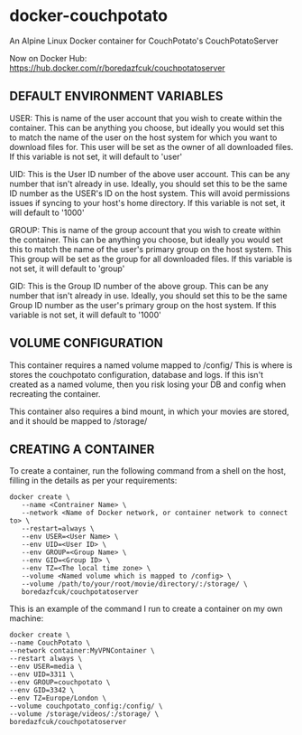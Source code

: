 # docker-couchpotato
An Alpine Linux Docker container for CouchPotato's CouchPotatoServer

Now on Docker Hub: https://hub.docker.com/r/boredazfcuk/couchpotatoserver

## DEFAULT ENVIRONMENT VARIABLES

USER: This is name of the user account that you wish to create within the container. This can be anything you choose, but ideally you would set this to match the name of the user on the host system for which you want to download files for. This user will be set as the owner of all downloaded files. If this variable is not set, it will default to 'user'

UID: This is the User ID number of the above user account. This can be any number that isn't already in use. Ideally, you should set this to be the same ID number as the USER's ID on the host system. This will avoid permissions issues if syncing to your host's home directory. If this variable is not set, it will default to '1000'

GROUP: This is name of the group account that you wish to create within the container. This can be anything you choose, but ideally you would set this to match the name of the user's primary group on the host system. This This group will be set as the group for all downloaded files. If this variable is not set, it will default to 'group'

GID: This is the Group ID number of the above group. This can be any number that isn't already in use. Ideally, you should set this to be the same Group ID number as the user's primary group on the host system. If this variable is not set, it will default to '1000'

## VOLUME CONFIGURATION

This container requires a named volume mapped to /config/ This is where is stores the couchpotato configuration, database and logs. If this isn't created as a named volume, then you risk losing your DB and config when recreating the container.

This container also requires a bind mount, in which your movies are stored, and it should be mapped to /storage/

## CREATING A CONTAINER

To create a container, run the following command from a shell on the host, filling in the details as per your requirements:

```
docker create \
   --name <Contrainer Name> \
   --network <Name of Docker network, or container network to connect to> \
   --restart=always \
   --env USER=<User Name> \
   --env UID=<User ID> \
   --env GROUP=<Group Name> \
   --env GID=<Group ID> \
   --env TZ=<The local time zone> \
   --volume <Named volume which is mapped to /config> \
   --volume /path/to/your/root/movie/directory/:/storage/ \
   boredazfcuk/couchpotatoserver
   ```
   
   This is an example of the command I run to create a container on my own machine:
   
   ```
docker create \
   --name CouchPotato \
   --network container:MyVPNContainer \
   --restart always \
   --env USER=media \
   --env UID=3311 \
   --env GROUP=couchpotato \
   --env GID=3342 \
   --env TZ=Europe/London \
   --volume couchpotato_config:/config/ \
   --volume /storage/videos/:/storage/ \
   boredazfcuk/couchpotatoserver
   ```
   